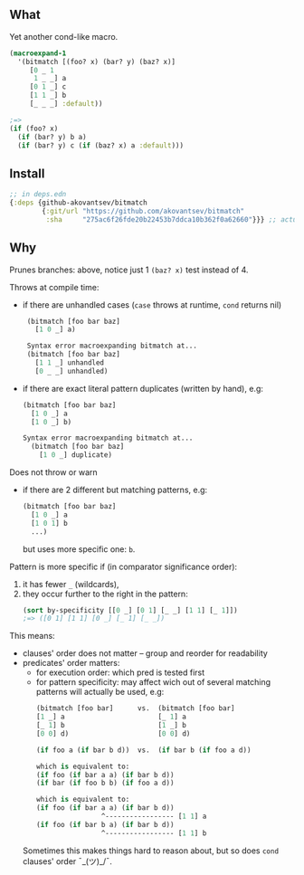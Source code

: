 ## What

Yet another cond-like macro. 

```clojure
(macroexpand-1
  '(bitmatch [(foo? x) (bar? y) (baz? x)]
     [0 _ 1
      1 _ _] a
     [0 1 _] c
     [1 1 _] b
     [_ _ _] :default))

;=>
(if (foo? x)
  (if (bar? y) b a)
  (if (bar? y) c (if (baz? x) a :default)))
``` 

## Install

```clojure
;; in deps.edn
{:deps {github-akovantsev/bitmatch
        {:git/url "https://github.com/akovantsev/bitmatch"
         :sha     "275ac6f26fde20b22453b7ddca10b362f0a62660"}}} ;; actual sha
```

## Why

Prunes branches: above, notice just 1 `(baz? x)` test instead of 4.

Throws at compile time:
- if there are unhandled cases (`case` throws at runtime, `cond` returns nil)
  ```clojure
   (bitmatch [foo bar baz]
     [1 0 _] a)
  
   Syntax error macroexpanding bitmatch at...
   (bitmatch [foo bar baz]
     [1 1 _] unhandled
     [0 _ _] unhandled)
   ```
- if there are exact literal pattern duplicates (written by hand), e.g:
  ```clojure
  (bitmatch [foo bar baz]
    [1 0 _] a
    [1 0 _] b)
  
  Syntax error macroexpanding bitmatch at...
    (bitmatch [foo bar baz]
      [1 0 _] duplicate)
  ```

Does not throw or warn
- if there are 2 different but matching patterns, e.g:
  ```clojure
  (bitmatch [foo bar baz]
    [1 0 _] a
    [1 0 1] b
    ...)
  ```
  but uses more specific one: `b`.

Pattern is more specific if (in comparator significance order):
1) it has fewer `_` (wildcards),
2) they occur further to the right in the pattern:
   ```clojure
   (sort by-specificity [[0 _] [0 1] [_ _] [1 1] [_ 1]])
   ;=> ([0 1] [1 1] [0 _] [_ 1] [_ _])
    ```

This means:
- clauses' order does not matter – group and reorder for readability
- predicates' order matters:
    - for execution order: which pred is tested first
    - for pattern specificity: may affect wich out of several matching
      patterns will actually be used, e.g:
      ```clojure
      (bitmatch [foo bar]      vs.  (bitmatch [foo bar]
      [1 _] a                       [_ 1] a
      [_ 1] b                       [1 _] b
      [0 0] d)                      [0 0] d)

      (if foo a (if bar b d))  vs.  (if bar b (if foo a d))

      which is equivalent to:
      (if foo (if bar a a) (if bar b d))
      (if bar (if foo b b) (if foo a d))

      which is equivalent to:
      (if foo (if bar a a) (if bar b d))
                      ^----------------- [1 1] a
      (if foo (if bar b a) (if bar b d))
                      ^----------------- [1 1] b
      ```
    Sometimes this makes things hard to reason about, but so does `cond` clauses' order ¯\_(ツ)_/¯.
